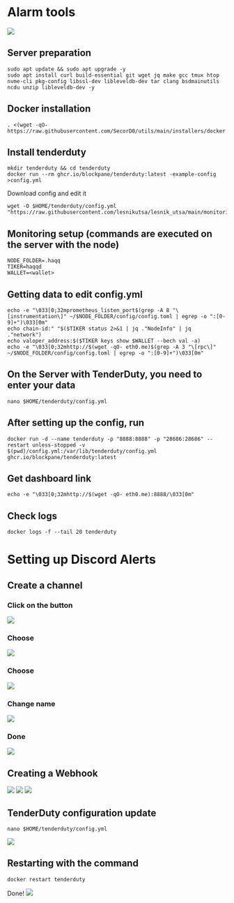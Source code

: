 # Alarm tools
![](https://user-images.githubusercontent.com/83868103/190860486-4dc9c7ac-8884-4e85-a643-7c9777e29536.png)
## Server  preparation
```
sudo apt update && sudo apt upgrade -y
sudo apt install curl build-essential git wget jq make gcc tmux htop nvme-cli pkg-config libssl-dev libleveldb-dev tar clang bsdmainutils ncdu unzip libleveldb-dev -y
```
## Docker installation
```
. <(wget -qO- https://raw.githubusercontent.com/SecorD0/utils/main/installers/docker.sh)
```
## Install tenderduty
```
mkdir tenderduty && cd tenderduty
docker run --rm ghcr.io/blockpane/tenderduty:latest -example-config >config.yml
```
Download config and edit it
```
wget -O $HOME/tenderduty/config.yml "https://raw.githubusercontent.com/lesnikutsa/lesnik_utsa/main/monitoring/TenderDuty(ru)/config.yml"
```
## Monitoring setup (commands are executed on the server with the node)
```
NODE_FOLDER=.haqq
TIKER=haqqd
WALLET=<wallet>
```
## Getting data to edit config.yml
```
echo -e "\033[0;32mprometheus_listen_port$(grep -A 8 "\[instrumentation\]" ~/$NODE_FOLDER/config/config.toml | egrep -o ":[0-9]+")\033[0m"
echo chain-id:" "$($TIKER status 2>&1 | jq ."NodeInfo" | jq ."network")
echo valoper_address:$($TIKER keys show $WALLET --bech val -a)
echo -e "\033[0;32mhttp://$(wget -qO- eth0.me)$(grep -A 3 "\[rpc\]" ~/$NODE_FOLDER/config/config.toml | egrep -o ":[0-9]+")\033[0m"
```
## On the Server with TenderDuty, you need to enter your data
```
nano $HOME/tenderduty/config.yml
```
## After setting up the config, run
```
docker run -d --name tenderduty -p "8888:8888" -p "28686:28686" --restart unless-stopped -v $(pwd)/config.yml:/var/lib/tenderduty/config.yml ghcr.io/blockpane/tenderduty:latest
```
## Get dashboard link
```
echo -e "\033[0;32mhttp://$(wget -qO- eth0.me):8888/\033[0m"
```
## Check logs
```
docker logs -f --tail 20 tenderduty
```
# Setting up Discord Alerts
## Create a channel
### Click on the button
![](https://user-images.githubusercontent.com/83868103/190870811-5a6f4ebe-e20e-47d4-8803-40811adfedde.png)
### Choose
![](https://user-images.githubusercontent.com/83868103/190870865-4ea927f7-3a79-4fda-b199-2730f1191f19.png)
### Choose
![](https://user-images.githubusercontent.com/83868103/190871041-638598e7-42da-40f4-9839-8a18970c32b7.png)
### Change name
![](https://user-images.githubusercontent.com/83868103/190871685-45053949-0cbf-437b-994c-a9887fbbe0c4.png)
### Done
![](https://user-images.githubusercontent.com/83868103/190871249-baf6bf83-c2ed-466c-958b-42313777ab3d.png)
## Creating a Webhook
![](https://img3.teletype.in/files/24/1f/241f4b9f-1f99-429e-87d4-7ca279017c1f.png)
![](https://img2.teletype.in/files/5f/2a/5f2aeb02-68b5-4c72-ad78-d9b0f6622a63.png)
![](https://img3.teletype.in/files/2c/ac/2cac225d-19e6-420e-83c7-2fb425eeba3d.png)
## TenderDuty configuration update
```
nano $HOME/tenderduty/config.yml
```
![](https://img2.teletype.in/files/d9/44/d94411df-cd43-44c9-b7ab-7bf4f6ed40e5.png)
## Restarting with the command
```
docker restart tenderduty
```
Done!
![](https://user-images.githubusercontent.com/85553781/191195229-c5a9b30b-5a76-498a-8bdf-ced37a984c24.png)

